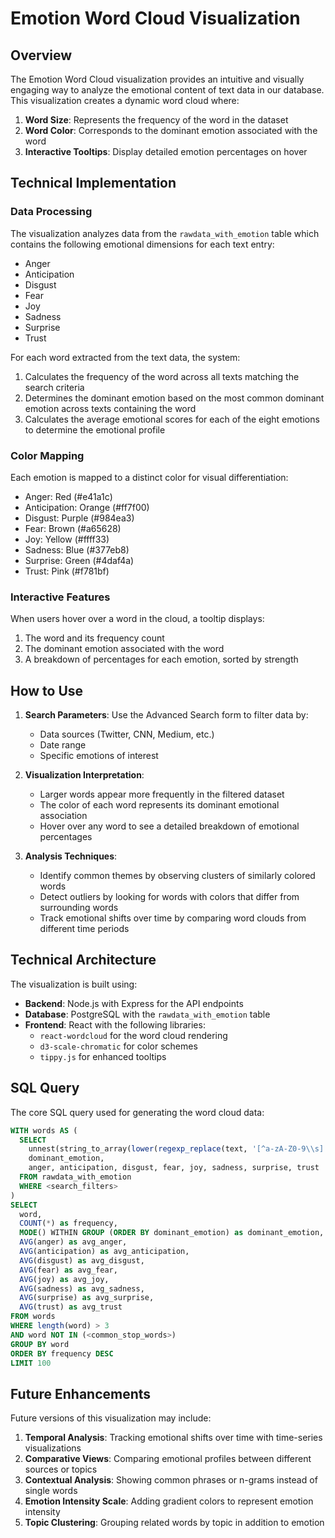 # Emotion Word Cloud Visualization

## Overview

The Emotion Word Cloud visualization provides an intuitive and visually engaging way to analyze the emotional content of text data in our database. This visualization creates a dynamic word cloud where:

1. **Word Size**: Represents the frequency of the word in the dataset
2. **Word Color**: Corresponds to the dominant emotion associated with the word
3. **Interactive Tooltips**: Display detailed emotion percentages on hover

## Technical Implementation

### Data Processing

The visualization analyzes data from the `rawdata_with_emotion` table which contains the following emotional dimensions for each text entry:

- Anger
- Anticipation
- Disgust
- Fear
- Joy
- Sadness
- Surprise
- Trust

For each word extracted from the text data, the system:

1. Calculates the frequency of the word across all texts matching the search criteria
2. Determines the dominant emotion based on the most common dominant emotion across texts containing the word
3. Calculates the average emotional scores for each of the eight emotions to determine the emotional profile

### Color Mapping

Each emotion is mapped to a distinct color for visual differentiation:

- Anger: Red (#e41a1c)
- Anticipation: Orange (#ff7f00)
- Disgust: Purple (#984ea3)
- Fear: Brown (#a65628)
- Joy: Yellow (#ffff33)
- Sadness: Blue (#377eb8)
- Surprise: Green (#4daf4a)
- Trust: Pink (#f781bf)

### Interactive Features

When users hover over a word in the cloud, a tooltip displays:

1. The word and its frequency count
2. The dominant emotion associated with the word
3. A breakdown of percentages for each emotion, sorted by strength

## How to Use

1. **Search Parameters**: Use the Advanced Search form to filter data by:
   - Data sources (Twitter, CNN, Medium, etc.)
   - Date range
   - Specific emotions of interest

2. **Visualization Interpretation**:
   - Larger words appear more frequently in the filtered dataset
   - The color of each word represents its dominant emotional association
   - Hover over any word to see a detailed breakdown of emotional percentages

3. **Analysis Techniques**:
   - Identify common themes by observing clusters of similarly colored words
   - Detect outliers by looking for words with colors that differ from surrounding words
   - Track emotional shifts over time by comparing word clouds from different time periods

## Technical Architecture

The visualization is built using:

- **Backend**: Node.js with Express for the API endpoints
- **Database**: PostgreSQL with the `rawdata_with_emotion` table
- **Frontend**: React with the following libraries:
  - `react-wordcloud` for the word cloud rendering
  - `d3-scale-chromatic` for color schemes
  - `tippy.js` for enhanced tooltips

## SQL Query

The core SQL query used for generating the word cloud data:

```sql
WITH words AS (
  SELECT 
    unnest(string_to_array(lower(regexp_replace(text, '[^a-zA-Z0-9\\s]', '', 'g')), ' ')) AS word,
    dominant_emotion,
    anger, anticipation, disgust, fear, joy, sadness, surprise, trust
  FROM rawdata_with_emotion
  WHERE <search_filters>
)
SELECT 
  word,
  COUNT(*) as frequency,
  MODE() WITHIN GROUP (ORDER BY dominant_emotion) as dominant_emotion,
  AVG(anger) as avg_anger,
  AVG(anticipation) as avg_anticipation,
  AVG(disgust) as avg_disgust,
  AVG(fear) as avg_fear,
  AVG(joy) as avg_joy,
  AVG(sadness) as avg_sadness,
  AVG(surprise) as avg_surprise,
  AVG(trust) as avg_trust
FROM words
WHERE length(word) > 3
AND word NOT IN (<common_stop_words>)
GROUP BY word
ORDER BY frequency DESC
LIMIT 100
```

## Future Enhancements

Future versions of this visualization may include:

1. **Temporal Analysis**: Tracking emotional shifts over time with time-series visualizations
2. **Comparative Views**: Comparing emotional profiles between different sources or topics
3. **Contextual Analysis**: Showing common phrases or n-grams instead of single words
4. **Emotion Intensity Scale**: Adding gradient colors to represent emotion intensity
5. **Topic Clustering**: Grouping related words by topic in addition to emotion 